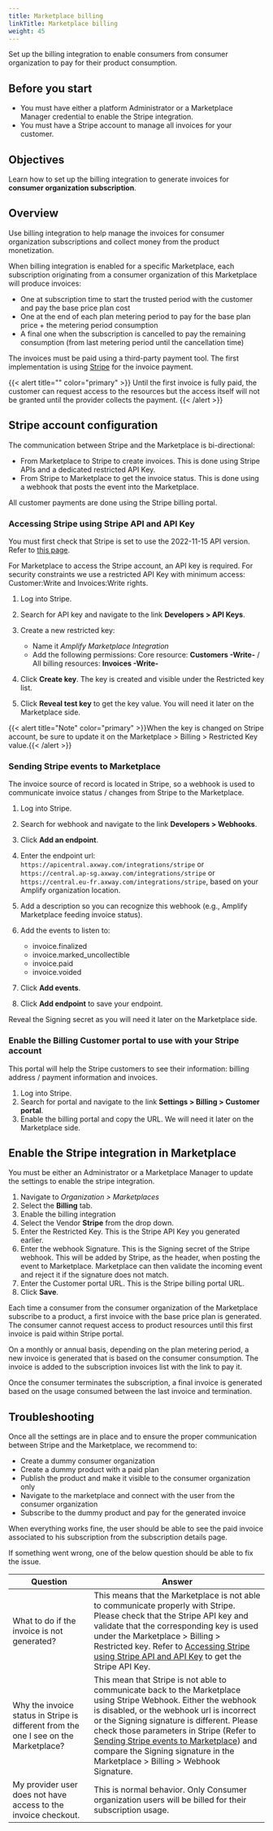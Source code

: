 ```yaml
---
title: Marketplace billing
linkTitle: Marketplace billing
weight: 45
---
```


Set up the billing integration to enable consumers from consumer organization to pay for their product consumption.

## Before you start

* You must have either a platform Administrator or a Marketplace Manager credential to enable the Stripe integration.
* You must have a Stripe account to manage all invoices for your customer.

## Objectives

Learn how to set up the billing integration to generate invoices for **consumer organization subscription**.

## Overview

Use billing integration to help manage the invoices for consumer organization subscriptions and collect money from the product monetization.

When billing integration is enabled for a specific Marketplace, each subscription originating from a consumer organization of this Marketplace will produce invoices:

* One at subscription time to start the trusted period with the customer and pay the base price plan cost
* One at the end of each plan metering period to pay for the base plan price + the metering period consumption
* A final one when the subscription is cancelled to pay the remaining consumption (from last metering period until the cancellation time)

The invoices must be paid using a third-party payment tool. The first implementation is using [Stripe](https://stripe.com) for the invoice payment.

{{< alert title="" color="primary" >}}
Until the first invoice is fully paid, the customer can request access to the resources but the access itself will not be granted until the provider collects the payment.
{{< /alert >}}

## Stripe account configuration

The communication between Stripe and the Marketplace is bi-directional:

* From Marketplace to Stripe to create invoices. This is done using Stripe APIs and a dedicated restricted API Key.
* From Stripe to Marketplace to get the invoice status. This is done using a webhook that posts the event into the Marketplace.

All customer payments are done using the Stripe billing portal.

### Accessing Stripe using Stripe API and API Key

You must first check that Stripe is set to use the 2022-11-15 API version. Refer to [this page](https://stripe.com/docs/libraries/set-version).

For Marketplace to access the Stripe account, an API key is required. For security constraints we use a restricted API Key with minimum access: Customer:Write and Invoices:Write rights.

1. Log into Stripe.
2. Search for API key and navigate to the link **Developers > API Keys**.
3. Create a new restricted key:
    * Name it *Amplify Marketplace Integration*
    * Add the following permissions: Core resource: **Customers -Write-** / All billing resources: **Invoices -Write-**

4. Click **Create key**. The key is created and visible under the Restricted key list.
5. Click **Reveal test key** to get the key value. You will need it later on the Marketplace side.

{{< alert title="Note" color="primary" >}}When the key is changed on Stripe account, be sure to update it on the Marketplace > Billing > Restricted Key value.{{< /alert >}}

### Sending Stripe events to Marketplace

The invoice source of record is located in Stripe, so a webhook is used to communicate invoice status / changes from Stripe to the Marketplace.

1. Log into Stripe.
2. Search for webhook and navigate to the link **Developers > Webhooks**.
3. Click **Add an endpoint**.
4. Enter the endpoint url: `https://apicentral.axway.com/integrations/stripe` or `https://central.ap-sg.axway.com/integrations/stripe` or `https://central.eu-fr.axway.com/integrations/stripe`, based on your Amplify organization location.
5. Add a description so you can recognize this webhook (e.g., Amplify Marketplace feeding invoice status).
6. Add the events to listen to:
    * invoice.finalized
    * invoice.marked_uncollectible
    * invoice.paid
    * invoice.voided

7. Click **Add events**.
8. Click **Add endpoint** to save your endpoint.

Reveal the Signing secret as you will need it later on the Marketplace side.

### Enable the Billing Customer portal to use with your Stripe account

This portal will help the Stripe customers to see their information: billing address / payment information and invoices.

1. Log into Stripe.
2. Search for portal and navigate to the link **Settings > Billing > Customer portal**.
3. Enable the billing portal and copy the URL. We will need it later on the Marketplace side.

## Enable the Stripe integration in Marketplace

You must be either an Administrator or a Marketplace Manager to update the settings to enable the stripe integration.

1. Navigate to *Organization > Marketplaces*
2. Select the **Billing** tab.
3. Enable the billing integration
4. Select the Vendor **Stripe** from the drop down.
5. Enter the Restricted Key. This is the Stripe API Key you generated earlier.
6. Enter the webhook Signature. This is the Signing secret of the Stripe webhook. This will be added by Stripe, as the header, when posting the event to Marketplace. Marketplace can then validate the incoming event and reject it if the signature does not match.
7. Enter the Customer portal URL. This is the Stripe billing portal URL.
8. Click **Save**.

Each time a consumer from the consumer organization of the Marketplace subscribe to a product, a first invoice with the base price plan is generated. The consumer cannot request access to product resources until this first invoice is paid within Stripe portal.

On a monthly or annual basis, depending on the plan metering period, a new invoice is generated that is based on the consumer consumption. The invoice is added to the subscription invoices list with the link to pay it.

Once the consumer terminates the subscription, a final invoice is generated based on the usage consumed between the last invoice and termination.

## Troubleshooting

Once all the settings are in place and to ensure the proper communication between Stripe and the Marketplace, we recommend to:

* Create a dummy consumer organization
* Create a dummy product with a paid plan
* Publish the product and make it visible to the consumer organization only
* Navigate to the marketplace and connect with the user from the consumer organization
* Subscribe to the dummy product and pay for the generated invoice

When everything works fine, the user should be able to see the paid invoice associated to his subscription from the subscription details page.

If something went wrong, one of the below question should be able to fix the issue.

| Question                                                                             | Answer                                                                                                                                                                                                                                                                                                                                                                                                                     |
| ------------------------------------------------------------------------------------ | -------------------------------------------------------------------------------------------------------------------------------------------------------------------------------------------------------------------------------------------------------------------------------------------------------------------------------------------------------------------------------------------------------------------------- |
| What to do if the invoice is not generated?                                          | This means that the Marketplace is not able to communicate properly with Stripe. Please check that the Stripe API key and validate that the corresponding key is used under the Marketplace > Billing > Restricted key. Refer to [Accessing Stripe using Stripe API and API Key](#accessing-stripe-using-stripe-api-and-api-key) to get the Stripe API Key.                                                                |
| Why the invoice status in Stripe is different from the one I see on the Marketplace? | This mean that Stripe is not able to communicate back to the Marketplace using Stripe Webhook. Either the webhook is disabled, or the webhook url is incorrect or the Signing signature is different. Please check those parameters in Stripe (Refer to [Sending Stripe events to Marketplace](#sending-stripe-events-to-marketplace)) and compare the Signing signature in the Marketplace > Billing > Webhook Signature. |
| My provider user does not have access to the invoice checkout.                       | This is normal behavior. Only Consumer organization users will be billed for their subscription usage.                                                                                                                                                                                                                                                                                                                     |